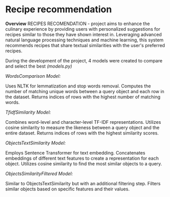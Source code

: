 # Recipe recommendation

**Overview**
RECIPES RECOMENDATION - project aims to enhance the culinary experience by providing users with personalized suggestions for recipes similar to those they have shown interest in. Leveraging advanced natural language processing techniques and machine learning, this system recommends recipes that share textual similarities with the user's preferred recipes. 

During the development of the project, 4 models were created to compare and select the best 
*(models.py)*

*WordsComparison Model:*

Uses NLTK for lemmatization and stop words removal.
Computes the number of matching unique words between a query object and each row in the dataset.
Returns indices of rows with the highest number of matching words.

*TfidfSimilarity Model:*

Combines word-level and character-level TF-IDF representations.
Utilizes cosine similarity to measure the likeness between a query object and the entire dataset.
Returns indices of rows with the highest similarity scores.

*ObjectsTextSimilarity Model:*

Employs Sentence Transformer for text embedding.
Concatenates embeddings of different text features to create a representation for each object.
Utilizes cosine similarity to find the most similar objects to a query.

*ObjectsSimilarityFiltered Model:*

Similar to ObjectsTextSimilarity but with an additional filtering step.
Filters similar objects based on specific features and their values.
